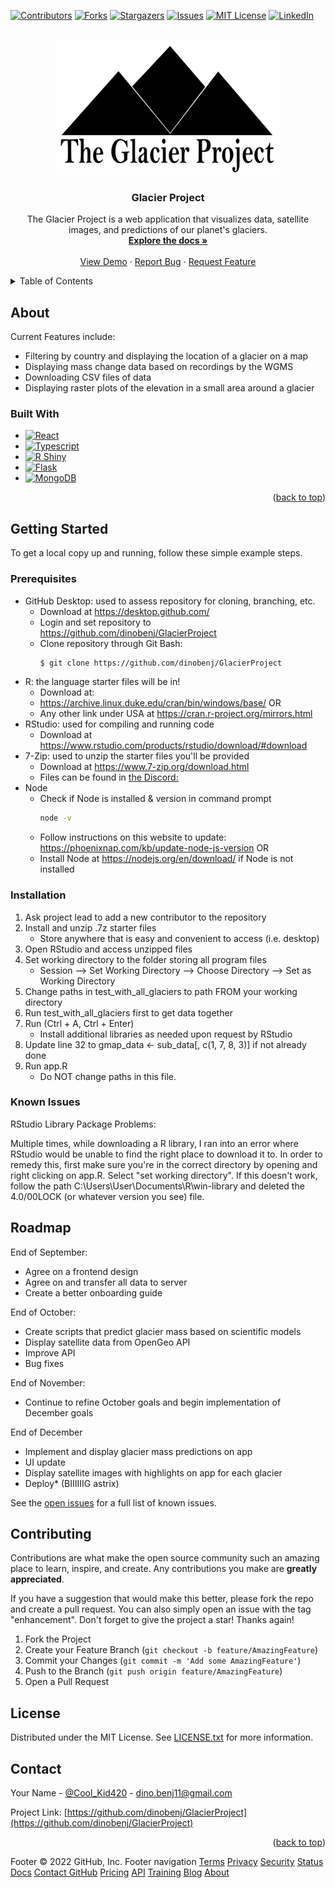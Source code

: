 <!-- PROJECT SHIELDS -->
<!--
*** I'm using markdown "reference style" links for readability.
*** Reference links are enclosed in brackets [ ] instead of parentheses ( ).
*** See the bottom of this document for the declaration of the reference variables
*** for contributors-url, forks-url, etc. This is an optional, concise syntax you may use.
*** https://www.markdownguide.org/basic-syntax/#reference-style-links
-->
[![Contributors][contributors-shield]][contributors-url]
[![Forks][forks-shield]][forks-url]
[![Stargazers][stars-shield]][stars-url]
[![Issues][issues-shield]][issues-url]
[![MIT License][license-shield]][license-url]
[![LinkedIn][linkedin-shield]][linkedin-url]



<!-- PROJECT LOGO -->
<br />
<div align="center">
<a href="https://github.com/dinobenj/GlacierProject">
<img src="https://github.com/dinobenj/GlacierProject/blob/main/glacierProjectLogo.png" alt="Glacier Project Logo" width="360" height="216">
</a>
<h3 align="center">Glacier Project</h3>


  <p align="center">
    The Glacier Project is a web application that visualizes data, satellite images, and predictions of our planet's glaciers.
    <br />
    <a href="https://github.com/dinobenj/GlacierProject"><strong>Explore the docs »</strong></a>
    <br />
    <br />
    <a href="https://github.com/dinobenj/GlacierProject">View Demo</a>
    ·
    <a href="https://github.com/dinobenj/GlacierProject">Report Bug</a>
    ·
    <a href="https://github.com/dinobenj/GlacierProject">Request Feature</a>
  </p>
</div>



<!-- TABLE OF CONTENTS -->
<details>
  <summary>Table of Contents</summary>
  <ol>
    <li>
      <a href="#about-the-project">About The Project</a>
      <ul>
        <li><a href="#built-with">Built With</a></li>
      </ul>
    </li>
    <li>
      <a href="#getting-started">Getting Started</a>
      <ul>
        <li><a href="#prerequisites">Prerequisites</a></li>
        <li><a href="#installation">Installation</a></li>
      </ul>
    </li>
    <li><a href="#usage">Usage</a></li>
    <li><a href="#roadmap">Roadmap</a></li>
    <li><a href="#contributing">Contributing</a></li>
    <li><a href="#license">License</a></li>
    <li><a href="#contact">Contact</a></li>
    <li><a href="#acknowledgments">Acknowledgments</a></li>
  </ol>
</details>



<!-- ABOUT THE PROJECT -->
## About 

Current Features include:

 * Filtering by country and displaying the location of a glacier on a map 
 * Displaying mass change data based on recordings by the WGMS 
 * Downloading CSV files of data 
 * Displaying raster plots of the elevation in a small area around a glacier




### Built With

* [![React][React.js]][React-url]
* [![Typescript][Typescript.com]][Typescript-url]
* [![R Shiny][RShiny.com]][RShiny-url]
* [![Flask][Flask.com]][Flask-url]
* [![MongoDB][MongoDB.com]][MongoDB-url]

<p align="right">(<a href="#readme-top">back to top</a>)</p>



<!-- GETTING STARTED -->
## Getting Started

To get a local copy up and running, follow these simple example steps.

### Prerequisites
 * GitHub Desktop: used to assess repository for cloning, branching, etc.
	* Download at https://desktop.github.com/ 
	* Login and set repository to https://github.com/dinobenj/GlacierProject
	* Clone repository through Git Bash:
	  ```sh
	  $ git clone https://github.com/dinobenj/GlacierProject
	  ```
* R: the language starter files will be in!
 	* Download at:
 	* https://archive.linux.duke.edu/cran/bin/windows/base/ OR
 	* Any other link under USA at https://cran.r-project.org/mirrors.html	 
 * RStudio: used for compiling and running code
 	* Download at https://www.rstudio.com/products/rstudio/download/#download 
* 7-Zip: used to unzip the starter files you'll be provided 
 	* Download at https://www.7-zip.org/download.html
 	* Files can be found in [the Discord:](https://discord.com/channels/1020185003864358942/1020185004313161760/1020446411709493359) 
 * Node
 	* Check if Node is installed & version in command prompt
	  ```sh
	  node -v
	  ```
 	* Follow instructions on this website to update: https://phoenixnap.com/kb/update-node-js-version OR
 	* Install Node at https://nodejs.org/en/download/ if Node is not installed


### Installation
1. Ask project lead to add a new contributor to the repository
2. Install and unzip .7z starter files
	* Store anywhere that is easy and convenient to access (i.e. desktop)
3. Open RStudio and access unzipped files
4. Set working directory to the folder storing all program files
	* Session --> Set Working Directory --> Choose Directory --> Set as Working Directory
5. Change paths in test_with_all_glaciers to path FROM your working directory
6. Run test_with_all_glaciers first to get data together
7. Run (Ctrl + A, Ctrl + Enter)
	* Install additional libraries as needed upon request by RStudio
8. Update line 32 to gmap_data <- sub_data[, c(1, 7, 8, 3)] if not already done
9. Run app.R
	* Do NOT change paths in this file.



<!-- Known Issues Examples -->
### Known Issues
RStudio Library Package Problems:

Multiple times, while downloading a R library, I ran into an error where RStudio would be unable to find the right place to download it to. In order to remedy this, first make sure you're in the correct directory by opening and right clicking on app.R. Select "set working directory". If this doesn't work, follow the path C:\Users\User\Documents\R\win-library and deleted the 4.0/00LOCK (or whatever version you see) file.

<!-- USAGE EXAMPLES -->
<!-- ## Usage


<p align="right">(<a href="#readme-top">back to top</a>)</p> -->



<!-- ROADMAP -->
## Roadmap

End of September:
- Agree on a frontend design
- Agree on and transfer all data to server
- Create a better onboarding guide

End of October:
- Create scripts that predict glacier mass based on scientific models
- Display satellite data from OpenGeo API
- Improve API
- Bug fixes

End of November:
- Continue to refine October goals and begin implementation of December goals

End of December
- Implement and display glacier mass predictions on app
- UI update
- Display satellite images with highlights on app for each glacier
- Deploy* (BIIIIIIG astrix) 


See the [open issues](https://github.com/dinobenj/GlacierProject/issues) for a full list of known issues.


<!-- CONTRIBUTING -->
## Contributing

Contributions are what make the open source community such an amazing place to learn, inspire, and create. Any contributions you make are **greatly appreciated**.

If you have a suggestion that would make this better, please fork the repo and create a pull request. You can also simply open an issue with the tag "enhancement".
Don't forget to give the project a star! Thanks again!

1. Fork the Project
2. Create your Feature Branch (`git checkout -b feature/AmazingFeature`)
3. Commit your Changes (`git commit -m 'Add some AmazingFeature'`)
4. Push to the Branch (`git push origin feature/AmazingFeature`)
5. Open a Pull Request


<!-- LICENSE -->
## License

Distributed under the MIT License. See [LICENSE.txt](https://github.com/dinobenj/GlacierProject/blob/main/LICENSE) for more information.

<!-- ACKNOWLEDGMENTS
## Acknowledgments

* []()
* []()
* []()  -->



<!-- CONTACT -->
## Contact

Your Name - [@Cool_Kid420](https://twitter.com/username) - dino.benj11@gmail.com

Project Link: [https://github.com/dinobenj/GlacierProject](https://github.com/dinobenj/GlacierProject)

<p align="right">(<a href="#readme-top">back to top</a>)</p>



<!-- MARKDOWN LINKS & IMAGES -->
<!-- https://www.markdownguide.org/basic-syntax/#reference-style-links -->
[contributors-shield]: https://img.shields.io/github/contributors/dinobenj/GlacierProject.svg?style=for-the-badge
[contributors-url]: https://github.com/dinobenj/GlacierProject/graphs/contributors
[forks-shield]: https://img.shields.io/github/forks/dinobenj/GlacierProject.svg?style=for-the-badge
[forks-url]: https://github.com/dinobenj/GlacierProject/network/members
[stars-shield]: https://img.shields.io/github/stars/dinobenj/GlacierProject.svg?style=for-the-badge
[stars-url]: https://github.com/dinobenj/GlacierProject/stargazers
[issues-shield]: https://img.shields.io/github/issues/dinobenj/GlacierProject.svg?style=for-the-badge
[issues-url]: https://github.com/dinobenj/GlacierProject/issues
[license-shield]: https://img.shields.io/github/license/dinobenj/GlacierProject.svg?style=for-the-badge
[license-url]: https://github.com/dinobenj/GlacierProject/blob/master/LICENSE.txt
[linkedin-shield]: https://img.shields.io/badge/-LinkedIn-black.svg?style=for-the-badge&logo=linkedin&colorB=555
[linkedin-url]: https://linkedin.com/in/linkedin_username
[product-screenshot]: images/screenshot.png
[Glacier Project Logo]: https://github.com/dinobenj/GlacierProject/blob/main/glacierProjectLogo.png


[Typescript.com]: https://img.shields.io/badge/Typescript-blue?style=for-the-badge&logo=typescript&logoColor=white
[Typescript-url]: https://www.typescriptlang.org/
[React.js]: https://img.shields.io/badge/React-20232A?style=for-the-badge&logo=react&logoColor=61DAFB
[React-url]: https://reactjs.org/
[RShiny.com]: https://img.shields.io/badge/RShiny-F2F8FC?style=for-the-badge&labelColor=F2F8FC&logo=RStudio&logoColor=blue
[RShiny-url]: https://shiny.rstudio.com/
[MongoDB.com]: https://img.shields.io/badge/MongoDB-00684A?style=for-the-badge&logo=mongodb&logoColor=00ED64
[MongoDB-url]: https://www.mongodb.com/
[Flask.com]: https://img.shields.io/badge/Flask-white?style=for-the-badge&logo=flask&logoColor=262626
[Flask-url]: https://flask.palletsprojects.com/en/2.2.x/

Footer
© 2022 GitHub, Inc.
Footer navigation
[Terms](https://docs.github.com/en/github/site-policy/github-terms-of-service)
[Privacy](https://docs.github.com/en/github/site-policy/github-privacy-statement)
[Security](https://github.com/security)
[Status](https://www.githubstatus.com/)
[Docs](https://docs.github.com/)
[Contact GitHub](https://support.github.com/?tags=dotcom-footer)
[Pricing](https://github.com/pricing)
[API](https://docs.github.com/)
[Training](https://services.github.com/)
[Blog](https://github.blog/)
[About](https://github.com/about)
